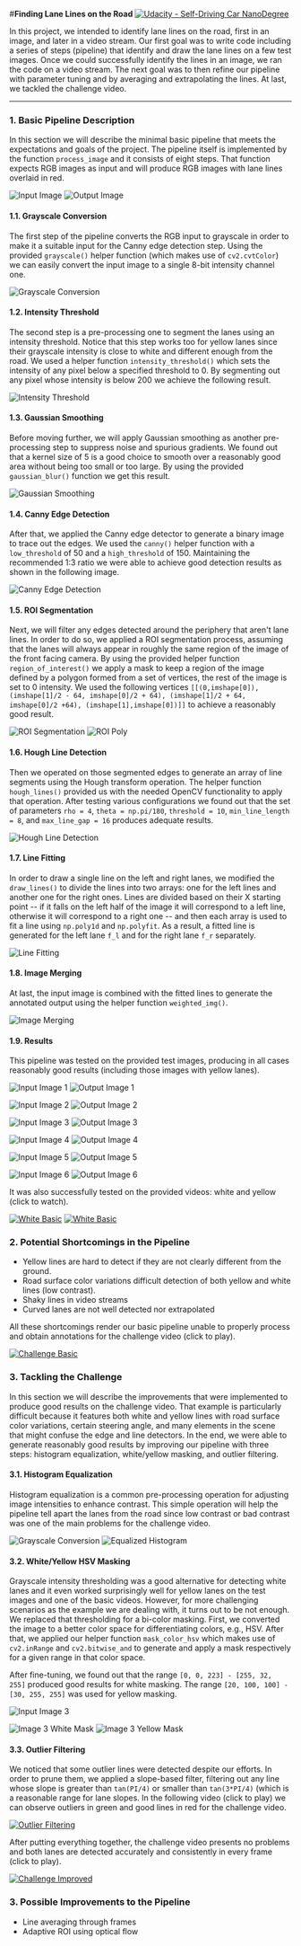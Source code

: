 #**Finding Lane Lines on the Road** 
[![Udacity - Self-Driving Car NanoDegree](https://s3.amazonaws.com/udacity-sdc/github/shield-carnd.svg)](http://www.udacity.com/drive)

In this project, we intended to identify lane lines on the road, first in an image, and later in a video stream. Our first goal was to write code including a series of steps (pipeline) that identify and draw the lane lines on a few test images. Once we could successfully identify the lines in an image, we ran the code on a video stream. The next goal was to then refine our pipeline with parameter tuning and by averaging and extrapolating the lines. At last, we tackled the challenge video.

[//]: # (image references)

[image1]: ./writeup_images/image1.png "image1"
[image1_grayscale]: ./writeup_images/image1_grayscale.png "image1_grayscale"
[image1_equalized]: ./writeup_images/image1_equalized.png "image1_equalized"
[image1_graythreshold]: ./writeup_images/image1_graythreshold.png "image1_graythreshold"
[image1_gaussian]: ./writeup_images/image1_gaussian.png "image1_gaussian"
[image1_canny]: ./writeup_images/image1_canny.png "image1_canny"
[image1_roi]: ./writeup_images/image1_roi.png "image1_roi"
[image1_roipoly]: ./writeup_images/image1_roipoly.png "image1_roipoly"
[image1_hough]: ./writeup_images/image1_hough.png "image1_hough"
[image1_fit]: ./writeup_images/image1_fit.png "image1_fit"
[image1_result]: ./writeup_images/image1_result.png "image1_result"
[image2]: ./writeup_images/image2.png "image2"
[image2_result]: ./writeup_images/image2_result.png "image2_result"
[image3]: ./writeup_images/image3.png "image3"
[image3_whitemask]: ./writeup_images/image3_whitemask.png "image3_whitemask"
[image3_yellowmask]: ./writeup_images/image3_yellowmask.png "image3_yellowmask"
[image3_result]: ./writeup_images/image3_result.png "image3_result"
[image4]: ./writeup_images/image4.png "image4"
[image4_result]: ./writeup_images/image4_result.png "image4_result"
[image5]: ./writeup_images/image5.png "image5"
[image5_result]: ./writeup_images/image5_result.png "image5_result"
[image6]: ./writeup_images/image6.png "image6"
[image6_result]: ./writeup_images/image6_result.png "image6_result"

---

### 1. Basic Pipeline Description

In this section we will describe the minimal basic pipeline that meets the expectations and goals of the project. The pipeline itself is implemented by the function `process_image` and it consists of eight steps. That function expects RGB images as input and will produce RGB images with lane lines overlaid in red.

![Input Image][image1]
![Output Image][image1_result]

#### 1.1. Grayscale Conversion

The first step of the pipeline converts the RGB input to grayscale in order to make it a suitable input for the Canny edge detection step. Using the provided `grayscale()` helper function (which makes use of `cv2.cvtColor`) we can easily convert the input image to a single 8-bit intensity channel one.

![Grayscale Conversion][image1_grayscale]

#### 1.2. Intensity Threshold

The second step is a pre-processing one to segment the lanes using an intensity threshold. Notice that this step works too for yellow lanes since their grayscale intensity is close to white and different enough from the road. We used a helper function `intensity_threshold()` which sets the intensity of any pixel below a specified threshold to 0. By segmenting out any pixel whose intensity is below 200 we achieve the following result.

![Intensity Threshold][image1_graythreshold]

#### 1.3. Gaussian Smoothing

Before moving further, we will apply Gaussian smoothing as another pre-processing step to suppress noise and spurious gradients. We found out that a kernel size of 5 is a good choice to smooth over a reasonably good area without being too small or too large. By using the provided `gaussian_blur()` function we get this result.

![Gaussian Smoothing][image1_gaussian]

#### 1.4. Canny Edge Detection

After that, we applied the Canny edge detector to generate a binary image to trace out the edges. We used the `canny()` helper function with a `low_threshold` of 50 and a `high_threshold` of 150. Maintaining the recommended 1:3 ratio we were able to achieve good detection results as shown in the following image.

![Canny Edge Detection][image1_canny]

#### 1.5. ROI Segmentation

Next, we will filter any edges detected around the periphery that aren't lane lines. In order to do so, we applied a ROI segmentation process, assuming that the lanes will always appear in roughly the same region of the image of the front facing camera. By using the provided helper function `region_of_interest()` we apply a mask to keep a region of the image defined by a polygon formed from a set of vertices, the rest of the image is set to 0 intensity. We used the following vertices `[[(0,imshape[0]),(imshape[1]/2 - 64, imshape[0]/2 + 64), (imshape[1]/2 + 64, imshape[0]/2 +64), (imshape[1],imshape[0])]]` to achieve a reasonably good result.

![ROI Segmentation][image1_roi]
![ROI Poly][image1_roipoly]

#### 1.6. Hough Line Detection

Then we operated on those segmented edges to generate an array of line segments using the Hough transform operation. The helper function `hough_lines()` provided us with the needed OpenCV functionality to apply that operation. After testing various configurations we found out that the set of parameters `rho = 4`, `theta = np.pi/180`, `threshold = 10`, `min_line_length = 8`, and `max_line_gap = 16` produces adequate results.

![Hough Line Detection][image1_hough]

#### 1.7. Line Fitting

In order to draw a single line on the left and right lanes, we modified the `draw_lines()` to divide the lines into two arrays: one for the left lines and another one for the right ones. Lines are divided based on their X starting point -- if it falls on the left half of the image it will correspond to a left line, otherwise it will correspond to a right one -- and then each array is used to fit a line using `np.poly1d` and `np.polyfit`. As a result, a fitted line is generated for the left lane `f_l` and for the right lane `f_r` separately.

![Line Fitting][image1_fit]

#### 1.8. Image Merging

At last, the input image is combined with the fitted lines to generate the annotated output using the helper function `weighted_img()`.

![Image Merging][image1_result]

#### 1.9. Results

This pipeline was tested on the provided test images, producing in all cases reasonably good results (including those images with yellow lanes).

![Input Image 1][image1]
![Output Image 1][image1_result]

![Input Image 2][image2]
![Output Image 2][image2_result]

![Input Image 3][image3]
![Output Image 3][image3_result]

![Input Image 4][image4]
![Output Image 4][image4_result]

![Input Image 5][image5]
![Output Image 5][image5_result]

![Input Image 6][image6]
![Output Image 6][image6_result]

It was also successfully tested on the provided videos: white and yellow (click to watch).

[![White Basic](http://img.youtube.com/vi/pvyCv6XrOyY/0.jpg)](http://www.youtube.com/watch?v=pvyCv6XrOyY "Self-Driving Car Nanodegree - P1: Finding Lane Lines - White Basic")
[![White Basic](http://img.youtube.com/vi/qAYoS7JaMnk/0.jpg)](http://www.youtube.com/watch?v=qAYoS7JaMnk "Self-Driving Car Nanodegree - P1: Finding Lane Lines - Yellow Basic")

### 2. Potential Shortcomings in the Pipeline

* Yellow lines are hard to detect if they are not clearly different from the ground.
* Road surface color variations difficult detection of both yellow and white lines (low contrast).
* Shaky lines in video streams 
* Curved lanes are not well detected nor extrapolated

All these shortcomings render our basic pipeline unable to properly process and obtain annotations for the challenge video (click to play).

[![Challenge Basic](http://img.youtube.com/vi/GubKeWtd768/0.jpg)](http://www.youtube.com/watch?v=GubKeWtd768 "Self-Driving Car Nanodegree - P1: Finding Lane Lines - Challenge Basic")

### 3. Tackling the Challenge

In this section we will describe the improvements that were implemented to produce good results on the challenge video. That example is particularly difficult because it features both white and yellow lines with road surface color variations, certain steering angle, and many elements in the scene that might confuse the edge and line detectors. In the end, we were able to generate reasonably good results by improving our pipeline with three steps: histogram equalization, white/yellow masking, and outlier filtering.

#### 3.1. Histogram Equalization

Histogram equalization is a common pre-processing operation for adjusting image intensities to enhance contrast. This simple operation will help the pipeline tell apart the lanes from the road since low contrast or bad contrast was one of the main problems for the challenge video.

![Grayscale Conversion][image1_grayscale]
![Equalized Histogram][image1_equalized]

#### 3.2. White/Yellow HSV Masking

Grayscale intensity thresholding was a good alternative for detecting white lanes and it even worked surprisingly well for yellow lanes on the test images and one of the basic videos. However, for more challenging scenarios as the example we are dealing with, it turns out to be not enough. We replaced that thresholding for a bi-color masking. First, we converted the image to a better color space for differentiating colors, e.g., HSV. After that, we applied our helper function `mask_color_hsv` which makes use of `cv2.inRange` and `cv2.bitwise_and` to generate and apply a mask respectively for a given range in that color space.

After fine-tuning, we found out that the range `[0, 0, 223] - [255, 32, 255]` produced good results for white masking. The range `[20, 100, 100] - [30, 255, 255]` was used for yellow masking.

![Input Image 3][image3]

![Image 3 White Mask][image3_whitemask]
![Image 3 Yellow Mask][image3_yellowmask]

#### 3.3. Outlier Filtering

We noticed that some outlier lines were detected despite our efforts. In order to prune them, we applied a slope-based filter, filtering out any line whose slope is greater than `tan(PI/4)` or smaller than `tan(3*PI/4)` (which is a reasonable range for lane slopes. In the following video (click to play) we can observe outliers in green and good lines in red for the challenge video.

[![Outlier Filtering](http://img.youtube.com/vi/eFkr1CV-LCU/0.jpg)](http://www.youtube.com/watch?v=eFkr1CV-LCU "Self-Driving Car Nanodegree - P1: Finding Lane Lines - Outlier Filtering")

After putting everything together, the challenge video presents no problems and both lanes are detected accurately and consistently in every frame (click to play).

[![Challenge Improved](http://img.youtube.com/vi/X1gYco6lI6A/0.jpg)](http://www.youtube.com/watch?v=X1gYco6lI6A "Self-Driving Car Nanodegree - P1: Finding Lane Lines - Challenge Improved")

### 3. Possible Improvements to the Pipeline

* Line averaging through frames
* Adaptive ROI using optical flow
